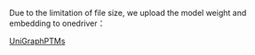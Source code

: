 Due to the limitation of file size, we upload the model weight and embedding to onedriver：

[UniGraphPTMs](https://1drv.ms/f/c/f62ed24d5dd739a3/Ej9b6qc464dOksbCGfBSXXIBVVuC90fvYO82i4oyNFM0Rg?e=8K09as)